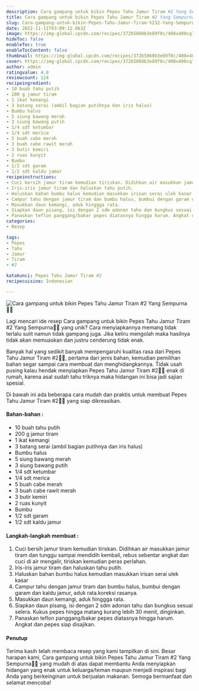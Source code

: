 ```yaml
---
description: Cara gampang untuk bikin Pepes Tahu Jamur Tiram #2 Yang Sempurna"
title: Cara gampang untuk bikin Pepes Tahu Jamur Tiram #2 Yang Sempurna
slug: Cara-gampang-untuk-bikin-Pepes-Tahu-Jamur-Tiram-%232-Yang-Sempurna
date: 2022-11-11T03:09:12.063Z
image: https://img-global.cpcdn.com/recipes/372b5060b3e89f0c/400x400cq70/photo.jpg
hideToc: false
enableToc: true
enableTocContent: false
thumbnail: https://img-global.cpcdn.com/recipes/372b5060b3e89f0c/400x400cq70/photo.jpg
cover: https://img-global.cpcdn.com/recipes/372b5060b3e89f0c/400x400cq70/photo.jpg
author: admin
ratingvalue: 4.8
reviewcount: 124
recipeingredient:
- 10 buah tahu putih
- 200 g jamur tiram
- 1 ikat kemangi
- 3 batang serai (ambil bagian putihnya dan iris halus)
- Bumbu halus
- 5 siung bawang merah
- 3 siung bawang putih
- 1/4 sdt ketumbar
- 1/4 sdt merica
- 5 buah cabe merah
- 3 buah cabe rawit merah
- 3 butir kemiri
- 2 ruas kunyit
- Bumbu
- 1/2 sdt garam
- 1/2 sdt kaldu jamur
recipeinstructions:
- Cuci bersih jamur tiram kemudian tiriskan. Didihkan air masukkan jamur tiram dan tunggu sampai mendidih kembali, rebus sebentar angkat dan cuci di air mengalir, tiriskan kemudian peras perlahan.
- Iris-iris jamur tiram dan haluskan tahu putih.
- Haluskan bahan bumbu halus kemudian masukkan irisan serai ulek kasar
- Campur tahu dengan jamur tiram dan bumbu halus, bumbui dengan garam dan kaldu jamur, aduk rata.koreksi rasanya.
- Masukkan daun kemangi, aduk hinggga rata.
- Siapkan daun pisang, isi dengan 2 sdm adonan tahu dan bungkus sesuai selera. Kukus pepes hingga matang kurang lebih 30 menit, dinginkan.
- Panaskan teflon panggang/bakar pepes diatasnya hingga harum. Angkat dan pepes siap disajikan.
categories:
- Resep

tags:
- Pepes
- Tahu
- Jamur
- Tiram
- #2

katakunci: Pepes Tahu Jamur Tiram #2
recipecuisine: Indonesian

---
```


![Cara gampang untuk bikin Pepes Tahu Jamur Tiram #2 Yang Sempurna👩‍🍳](https://img-global.cpcdn.com/recipes/372b5060b3e89f0c/400x400cq70/photo.jpg)

Lagi mencari ide resep Cara gampang untuk bikin Pepes Tahu Jamur Tiram #2 Yang Sempurna👩‍🍳 yang unik? Cara menyiapkannya memang tidak terlalu sulit namun tidak gampang juga. Jika keliru mengolah maka hasilnya tidak akan memuaskan dan justru cenderung tidak enak.

Banyak hal yang sedikit banyak mempengaruhi kualitas rasa dari Pepes Tahu Jamur Tiram #2👩‍🍳, pertama dari jenis bahan, kemudian pemilihan bahan segar sampai cara membuat dan menghidangkannya. Tidak usah pusing kalau hendak menyiapkan Pepes Tahu Jamur Tiram #2👩‍🍳 enak di rumah, karena asal sudah tahu triknya maka hidangan ini bisa jadi sajian spesial.

Di bawah ini ada beberapa cara mudah dan praktis untuk membuat Pepes Tahu Jamur Tiram #2👩‍🍳 yang siap dikreasikan.

<!--inarticleads1-->

#### Bahan-bahan :

- 10 buah tahu putih
- 200 g jamur tiram
- 1 ikat kemangi
- 3 batang serai (ambil bagian putihnya dan iris halus)
- Bumbu halus
- 5 siung bawang merah
- 3 siung bawang putih
- 1/4 sdt ketumbar
- 1/4 sdt merica
- 5 buah cabe merah
- 3 buah cabe rawit merah
- 3 butir kemiri
- 2 ruas kunyit
- Bumbu
- 1/2 sdt garam
- 1/2 sdt kaldu jamur

<!--inarticleads2-->

#### Langkah-langkah membuat :

1. Cuci bersih jamur tiram kemudian tiriskan. Didihkan air masukkan jamur tiram dan tunggu sampai mendidih kembali, rebus sebentar angkat dan cuci di air mengalir, tiriskan kemudian peras perlahan.
1. Iris-iris jamur tiram dan haluskan tahu putih.
1. Haluskan bahan bumbu halus kemudian masukkan irisan serai ulek kasar
1. Campur tahu dengan jamur tiram dan bumbu halus, bumbui dengan garam dan kaldu jamur, aduk rata.koreksi rasanya.
1. Masukkan daun kemangi, aduk hinggga rata.
1. Siapkan daun pisang, isi dengan 2 sdm adonan tahu dan bungkus sesuai selera. Kukus pepes hingga matang kurang lebih 30 menit, dinginkan.
1. Panaskan teflon panggang/bakar pepes diatasnya hingga harum. Angkat dan pepes siap disajikan.

#### Penutup

Terima kasih telah membaca resep yang kami tampilkan di sini. Besar harapan kami, Cara gampang untuk bikin Pepes Tahu Jamur Tiram #2 Yang Sempurna👩‍🍳 yang mudah di atas dapat membantu Anda menyiapkan hidangan yang enak untuk keluarga/teman maupun menjadi inspirasi bagi Anda yang berkeinginan untuk berjualan makanan. Semoga bermanfaat dan selamat mencoba!